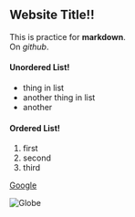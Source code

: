 ## Website Title!!
This is practice for **markdown**.  
On _github_.

#### Unordered List!
* thing in list
* another thing in list
* another

#### Ordered List!
1. first
2. second
3. third

[Google](https://www.google.com)

![Globe](https://cdn.pixabay.com/photo/2016/04/24/04/53/globe-1348777_1280.png)
